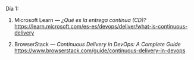 Día 1:
1. Microsoft Learn — *¿Qué es la entrega continua (CD)?*  
   https://learn.microsoft.com/es-es/devops/deliver/what-is-continuous-delivery  

2. BrowserStack — *Continuous Delivery in DevOps: A Complete Guide*  
   https://www.browserstack.com/guide/continuous-delivery-in-devops  